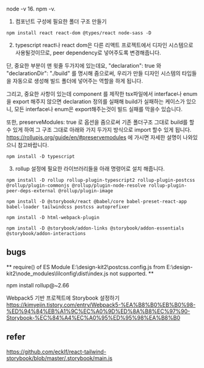 node -v 16.
npm -v.

1. 컴포넌트 구성에 필요한 폴더 구조 만들기

```
npm install react react-dom @types/react node-sass -D
```

2. typescript
   react나 react dom은 다른 리액트 프로젝트에서 디자인 시스템으로 사용될것이므로, peer dependency로 넣어주도록 변경해줍니다.

단, 중요한 부분이 맨 윗줄 두가지에 있는데요, "declaration": true 와 "declarationDir": "./build" 를 명시해 줌으로써, 우리가 만들 디자인 시스템의 타입들을 자동으로 생성해 빌드 폴더에 넣어주는 역할을 하게 됩니다.

그리고, 중요한 사항이 있는데 component 를 제작한 tsx파일에서 interface나 enum을 export 해주지 않으면 declaration 정의를 실패해 build가 실패하는 케이스가 있으니, 모든 interface나 enum은 export해주는것이 빌드 실패를 막을수 있습니다.

또한, preserveModules: true 로 옵션을 줌으로써 기존 폴더구조 그대로 build를 할수 있게 하여 그 구조 그대로 아래와 가지 두가지 방식으로 import 할수 있게 됩니다. https://rollupjs.org/guide/en/#preservemodules 에 가시면 자세한 설명이 나와있으니 참고바랍니다.

```
npm install -D typescript
```

3. rollup 설정에 필요한 라이브러리들을 아래 명령어로 설치 해줍니다.

```
npm install -D rollup rollup-plugin-typescript2 rollup-plugin-postcss @rollup/plugin-commonjs @rollup/plugin-node-resolve rollup-plugin-peer-deps-external @rollup/plugin-image
```

```
npm install -D @storybook/react @babel/core babel-preset-react-app babel-loader tailwindcss postcss autoprefixer
```

```
npm install -D html-webpack-plugin
```

```
npm install -D @storybook/addon-links @storybook/addon-essentials @storybook/addon-interactions

```

## bugs

** require() of ES Module E:\design-kit2\postcss.config.js from E:\design-kit2\node_modules\lilconfig\dist\index.js not supported. **

npm install rollup@~2.66

Webpack5 기반 프로젝트에 Storybook 설정하기
https://kimyejin.tistory.com/entry/Webpack5-%EA%B8%B0%EB%B0%98-%ED%94%84%EB%A1%9C%EC%A0%9D%ED%8A%B8%EC%97%90-Storybook-%EC%84%A4%EC%A0%95%ED%95%98%EA%B8%B0

## refer

https://github.com/ecklf/react-tailwind-storybook/blob/master/.storybook/main.js
